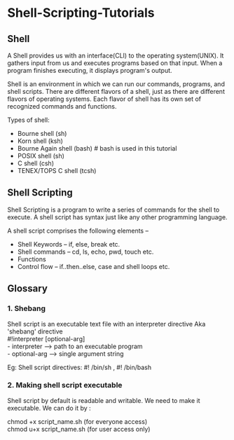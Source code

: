 # Shell-Scripting-Tutorials

## Shell
A Shell provides us with an interface(CLI) to the operating system(UNIX). It gathers input from us and executes programs based on that input. When a program finishes executing, it displays program's output.

Shell is an environment in which we can run our commands, programs, and shell scripts. There are different flavors of a shell, just as there are different flavors of operating systems. Each flavor of shell has its own set of recognized commands and functions.

Types of shell:
- Bourne shell (sh)
- Korn shell (ksh)
- Bourne Again shell (bash) # bash is used in this tutorial
- POSIX shell (sh)
- C shell (csh)
- TENEX/TOPS C shell (tcsh)


## Shell Scripting
Shell Scripting is a program to write a series of commands for the shell to execute. A shell script has syntax just like any other programming language.

A shell script comprises the following elements –

- Shell Keywords – if, else, break etc.
- Shell commands – cd, ls, echo, pwd, touch etc.
- Functions
- Control flow – if..then..else, case and shell loops etc.


## Glossary

### 1. Shebang
Shell script is an executable text file with an interpreter directive Aka 'shebang' directive <br>
                  #!interpreter [optional-arg] <br>
             - interpreter --> path to an executable program <br>
             - optional-arg --> single argument string <br>
             
Eg: Shell script directives: #! /bin/sh , #! /bin/bash

### 2. Making shell script executable
Shell script by default is readable and writable. We need to make it executable. We can do it by :<br>

chmod +x script_name.sh (for everyone access) <br>
chmod u+x script_name.sh (for user access only)
